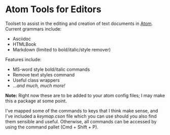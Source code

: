 # Atom Tools for Editors

Toolset to assist in the editing and creation of text documents in [Atom](https://atom.io/). Current grammars include:

- Asciidoc
- HTMLBook
- Markdown (limited to bold/italic/style remover)

Features include:

- MS-word style bold/italic commands
- Remove text styles command
- Useful class wrappers
- ..._and much, much more!_

**Note:** Right now these are to be added to your atom config files; I may make this a package at some point.

I've mapped some of the commands to keys that I think make sense, and I've included a _keymap.cson_ file which you can use should you also find them sensible and useful. Otherwise, all commands can be accessed by using the command pallet (Cmd + Shift + P).
